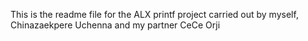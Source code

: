 This is the readme file for the ALX printf project carried out by myself, Chinazaekpere Uchenna and my partner CeCe Orji
